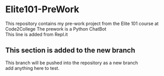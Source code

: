 # Elite101-PreWork
This repository contains my pre-work project from the Elite 101 course at Code2College
The prework is a Python ChatBot<br/>
This line is added from Repl.it<br/>

## This section is added to the new branch
This branch will be pushed into the repository as a new branch<br/>
add anything here to test.